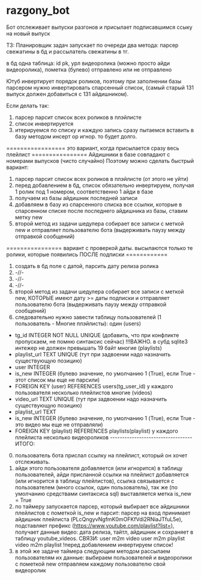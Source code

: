 # razgony_bot
Бот отслеживает выпуски разгонов и присылает подписавшимся ссыку на новый выпуск

ТЗ:
Планировщик задач запускает по очереди два метода:
парсер свежатины в бд и рассылатель свежатины в тг.

в бд одна таблица:
id pk,
урл видеоролика (можно просто айди видеоролика),
пометка (булево) отправлено или не отправлено

Ютуб инвертирует порядок роликов, поэтому при заполнении базы парсером нужно инвертировать спарсенный список, (самый старый 131 выпуск должен добавиться с 131 айдишником).

Если делать так:
1. парсер парсит список всех роликов в плэйлисте
2. список инвертируется
3. итерируемся по списку и каждую запись сразу пытаемся вставить в базу методом инсерт ор игнор.
то будет долго.

================= это вариант, когда присылается сразу весь плейлист ================
Айдишники в базе совпадают с номерами выпусков (чисто случайно)
Поэтому можно сделать быстрый вариант:
1. парсер парсит список всех роликов в плэйлисте (от этого не уйти)
2. перед добавлением в бд, список обязательно инвертируем, получая 1 ролик под 1 номером, соответственно 1 айди в базе
3. получаем из базы айдишник последней записи
4. добавляем в базу из спарсенного списка все ссылки, которые в спарсенном списке после последнего айдишника из базы, ставим метку new
5. второй метод из задачи шедулера собирает все записи с меткой new и отправляет пользователю бота (выдерживать паузу между отправкой сообщений)

================ вариант с проверкой даты. высылаются только те ролики, которые появились ПОСЛЕ подписки ============
1. создать в бд поле с датой, парсить дату релиза ролика
2. -//-
3. -//-
4. -//-
5. второй метод из задачи шедулера собирает все записи с меткой new, КОТОРЫЕ имеют дату >= даты подписки и отправляет пользователю бота (выдерживать паузу между отправкой сообщений)
6. следовательно нужно завести таблицу пользователей (1 пользователь - Многие плэйлисты):
один (users)
- tg_id INTEGER NOT NULL UNIQUE (добавить, что при конфликте пропускаем, не помню синтаксис сейчас) !!!ВАЖНО. в субд sqlite3 интежер не должен превышать 19 байт
многие (playlists)
- playlist_url TEXT UNIQUE (тут при задвоении надо назначить существующую позицию)
- user INTEGER
- is_new INTEGER (булево значение, по умолчанию 1 (True), если True - этот список мы еще не парсили)
- FOREIGN KEY (user) REFERENCES users(tg_user_id)
у каждого пользователя несколько плейлистов
многие (videos)
- video_url TEXT UNIQUE (тут при задвоении надо назначить существующую позицию)
- playlist_url TEXT
- is_new INTEGER (булево значение, по умолчанию 1 (True), если True - это видео мы еще не отправляли)
- FOREIGN KEY (playlist) REFERENCES playlists(playlist)
у каждого плейлиста несколько видеороликов
----------------------------------ИТОГО:
0. пользователь бота прислал ссылку на плейлист, который он хочет отслеживать.
1. айди этого пользователя добавляется (или игнорится) в таблицу пользователей,
айди присланной ссылки на плейлист добавляется (или игнорится в таблицу плейлистов),
ссылка связывается с пользователем (много ссылок, один пользователь), так же (по умолчанию средствами синтаксиса sql) выставляется метка is_new = True
2. по таймеру запускается парсер, который выбирает все айдишники плейлистов с пометкой is_new и парсит:
парсер на вход принимает айдишник плейлиста (PLcQngyvNgfmK0mOFKfVdi2RNiaJTfuL5e), подставляет префикс (https://www.youtube.com/playlist?list=), получает данные видео: дата релиза, тайтл, айдишник и сохраняет в таблицу youtube_videos.
СВЯЗИ:
user m2m video
user m2m playlist
video m2m playlist
!перед добавлением инвертируем список!
3. в этой же задаче таймера следующим методом рассылаем пользователям их данные:
выбираем пользователей и видеоролики с пометкой new
отправляем каждому пользователю свой видеоролик